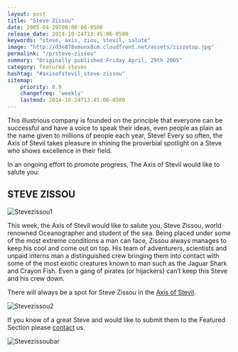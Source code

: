 ```yaml
---
layout: post
title: "Steve Zissou"
date: 2005-04-29T00:00:00-0500
release_date: 2014-10-24T13:45:06-0500
keywords: "steve, axis, ziou, stevil, salute"
image: "http://d3e878vmunx8cm.cloudfront.net/assets/zizzotop.jpg"
permalink: "/p/steve-zissou"
summary: "Originally published Friday April, 29th 2005"
category: featured-steves
hashtag: "#axisofstevil_steve-zissou"
sitemap:
    priority: 0.9
    changefreq: 'weekly'
    lastmod: 2014-10-24T13:45:06-0500
---
```


[id_1]: http://d3e878vmunx8cm.cloudfront.net/assets/zizzotop.jpg "Stevezissou1"[id_2]: http://d3e878vmunx8cm.cloudfront.net/assets/zizzobottom.jpg "Stevezissou2"[id_3]: http://d3e878vmunx8cm.cloudfront.net/assets/zizoside.jpg "Stevezissoubar"
This illustrious company is founded on the principle that everyone can be successful and have a voice to speak their ideas, even people as plain as the name given to millions of people each year, Steve! Every so often, the Axis of Stevil takes pleasure in shining the proverbial spotlight on a Steve who shows excellence in their field.

In an ongoing effort to promote progress, The Axis of Stevil would like to salute you:

## STEVE ZISSOU ##

![Stevezissou1][id_1]

This week, the Axis of Stevil would like to salute you, Steve Zissou, world renowned Oceanographer and student of the sea. Being placed under some of the most extreme conditions a man can face, Zissou always manages to keep his cool and come out on top. His team of adventurers, scientists and unpaid interns man a distinguished crew bringing them into contact with some of the most exotic creatures known to man such as the Jaguar Shark and Crayon Fish. Even a gang of pirates (or hijackers) can’t keep this Steve and his crew down.

There will always be a spot for Steve Zissou in the [Axis of Stevil](/ "Axis of Stevil").

![Stevezissou2][id_2]

If you know of a great Steve and would like to submit them to the Featured Section please [contact](/contact) us.

![Stevezissoubar][id_3]
